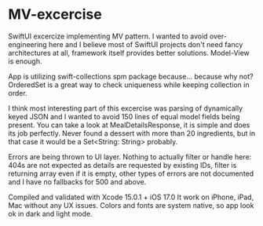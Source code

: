 # MV-excercise
SwiftUI excercize implementing MV pattern.
I wanted to avoid over-engineering here and I believe most of SwiftUI projects don't need fancy architectures at all, framework itself provides better solutions. 
Model-View is enough.

App is utilizing swift-collections spm package because… because why not? 
OrderedSet is a great way to check uniqueness while keeping collection in order.

I think most interesting part of this excercise was parsing of dynamically keyed JSON and I wanted to avoid 150 lines of equal model fields being present.
You can take a look at MealDetailsResponse, it is simple and does its job perfectly. Never found a dessert with more than 20 ingredients, but in that case it would be a Set<String: String> probably.

Errors are being thrown to UI layer. Nothing to actually filter or handle here: 404s are not expected as details are requested by existing IDs, filter is returning array even if it is empty, other types of errors are not documented and I have no fallbacks for 500 and above.

Compiled and validated with Xcode 15.0.1 + iOS 17.0
It work on iPhone, iPad, Mac without any UX issues.
Colors and fonts are system native, so app look ok in dark and light mode.

